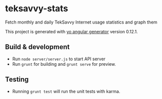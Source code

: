 # teksavvy-stats
Fetch monthly and daily TekSavvy Internet usage statistics and graph them

This project is generated with [yo angular generator](https://github.com/yeoman/generator-angular)
version 0.12.1.

## Build & development

* Run `node server/server.js` to start API server
* Run `grunt` for building and `grunt serve` for preview.

## Testing

* Running `grunt test` will run the unit tests with karma.
